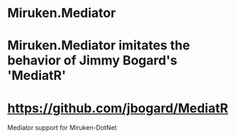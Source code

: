# Miruken.Mediator
# Miruken.Mediator imitates the behavior of Jimmy Bogard's 'MediatR'
# https://github.com/jbogard/MediatR
Mediator support for Miruken-DotNet

